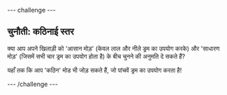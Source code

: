 --- challenge ---
## चुनौती: कठिनाई स्तर
क्या आप अपने खिलाड़ी को 'आसान मोड़' (केवल लाल और नीले ड्रम का उपयोग करके) और 'साधारण मोड़' (जिसमें सभी चार ड्रम का उपयोग होता है) के बीच चुनने की अनुमति दे सकते हैं?

यहाँ तक कि आप 'कठिन' मोड भी जोड़ सकते हैं, जो पांचवें ड्रम का उपयोग करता है!




--- /challenge ---
